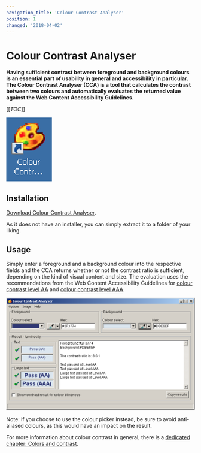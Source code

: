 ```yaml
---
navigation_title: 'Colour Contrast Analyser'
position: 1
changed: '2018-04-02'
---
```


# Colour Contrast Analyser

**Having sufficient contrast between foreground and background colours is an essential part of usability in general and accessibility in particular. The Colour Contrast Analyser (CCA) is a tool that calculates the contrast between two colours and automatically evaluates the returned value against the Web Content Accessibility Guidelines.**

[[_TOC_]]

![CCA icon](_media/colour-contrast-analyser-icon.png)

## Installation

[Download Colour Contrast Analyser](https://www.paciellogroup.com/resources/contrastanalyser/).

As it does not have an installer, you can simply extract it to a folder of your liking.

## Usage

Simply enter a foreground and a background colour into the respective fields and the CCA returns whether or not the contrast ratio is sufficient, depending on the kind of visual content and size. The evaluation uses the recommendations from the Web Content Accessibility Guidelines for [colour contrast level AA](https://www.w3.org/TR/WCAG21/#contrast-minimum) and [colour contrast level AAA](https://www.w3.org/TR/WCAG21/#contrast-enhanced).

![Colour Contrast Analyser window](_media/colour-contrast-analyser-window.png)

Note: if you choose to use the colour picker instead, be sure to avoid anti-aliased colours, as this would have an impact on the result.

For more information about colour contrast in general, there is a [dedicated chapter: Colors and contrast](/knowledge/colours-and-contrast/).

